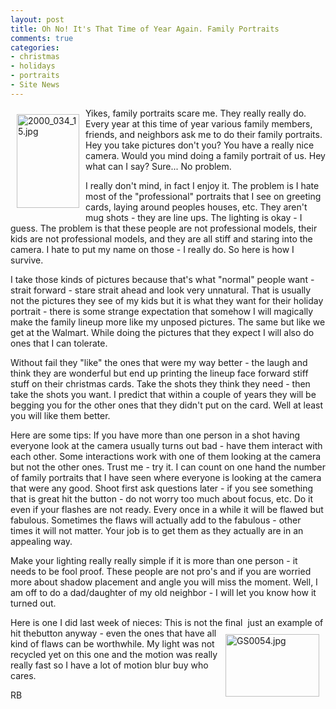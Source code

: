 ```yaml
---
layout: post
title: Oh No! It's That Time of Year Again. Family Portraits
comments: true
categories:
- christmas
- holidays
- portraits
- Site News
---
```

<a rel="lightbox" href="/wp-content/uploads/2009/12/2000_034_15.jpg"><img title="2000_034_15.jpg" src="/wp-content/uploads/2009/12/.thumbs/.2000_034_15.jpg" border="0" alt="2000_034_15.jpg" hspace="10" vspace="10" width="100" height="150" align="left" /></a>Yikes, family portraits scare me. They really really do. Every year at this time of year various family members, friends, and neighbors ask me to do their family portraits. Hey you take pictures don't you? You have a really nice camera. Would you mind doing a family portrait of us. Hey what can I say? Sure... No problem.

I really don't mind, in fact I enjoy it. The problem is I hate most of the "professional" portraits that I see on greeting cards, laying around peoples houses, etc. They aren't mug shots - they are line ups. The lighting is okay - I guess. The problem is that these people are not professional models, their kids are not professional models, and they are all stiff and staring into the camera. I hate to put my name on those - I really do. So here is how I survive.

I take those kinds of pictures because that's what "normal" people want - strait forward - stare strait ahead and look very unnatural. That is usually not the pictures they see of my kids but it is what they want for their holiday portrait - there is some strange expectation that somehow I will magically make the family lineup more like my unposed pictures. The same but like we get at the Walmart. While doing the pictures that they expect I will also do ones that I can tolerate.

Without fail they "like" the ones that were my way better - the laugh and think they are wonderful but end up printing the lineup face forward stiff stuff on their christmas cards. Take the shots they think they need - then take the shots you want. I predict that within a couple of years they will be begging you for the other ones that they didn't put on the card. Well at least you will like them better.

Here are some tips: If you have more than one person in a shot having everyone look at the camera usually turns out bad - have them interact with each other. Some interactions work with one of them looking at the camera but not the other ones. Trust me - try it. I can count on one hand the number of family portraits that I have seen where everyone is looking at the camera that were any good. Shoot first ask questions later - if you see something that is great hit the button - do not worry too much about focus, etc. Do it even if your flashes are not ready. Every once in a while it will be flawed but fabulous. Sometimes the flaws will actually add to the fabulous - other times it will not matter. Your job is to get them as they actually are in an appealing way.

Make your lighting really really simple if it is more than one person - it needs to be fool proof. These people are not pro's and if you are worried more about shadow placement and angle you will miss the moment. Well, I am off to do a dad/daughter of my old neighbor - I will let you know how it turned out.

Here is one I did last week of nieces: This is not the final  just an example of hit the<a rel="lightbox" href="/wp-content/uploads/2009/12/GS0054.jpg"><img title="GS0054.jpg" src="/wp-content/uploads/2009/12/.thumbs/.GS0054.jpg" border="0" alt="GS0054.jpg" hspace="10" vspace="10" width="150" height="100" align="right" /></a>button anyway - even the ones that have all kind of flaws can be worthwhile. My light was not recycled yet on this one and the motion was really really fast so I have a lot of motion blur buy who cares.

RB